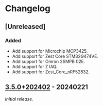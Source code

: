# Changelog

## [Unreleased]

### Added

- Add support for Microchip MCP3425.
- Add support for Zest Core STM32G474VE.
- Add support for Omron 2SMPB 02E.
- Add support for Z IAQ.
- Add support for Zest_Core_nRF52832.

## [3.5.0+202402] - 20240221

_Initial release._

[3.5.0+202402]: https://github.com/catie-aq/zephyr_6tron-manifest/releases/tag/v3.5.0+202402
